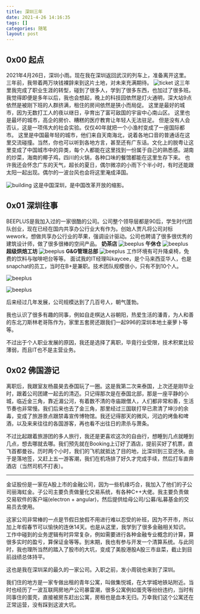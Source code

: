 ```yaml
---
title: 深圳三年
date: 2021-4-26 14:16:35
tags: []
categories: 随笔
layout: post
---
```

## 0x00 起点
2021年4月26日，深圳小雨。现在我在深圳返回武汉的列车上，准备离开这里。
三年前，我带着两万块钱裸辞来到这片土地，对未来充满期待。
![ticket](/images/sz-past/ticket.jpeg)
这三年里我完成了职业生涯的转型，碰到了很多人，学到了很多东西，也加过了很多班。
我觉得即便是多年以后，我也会想起，晚上的科技园依然是灯火通明，深大站9点依然是被刚下班的人群挤满，租住的房间依然是狭小而局促。
这里是最好的城市，因为无数打工人的夜以继日，孕育出了富可敌国的宇宙中心南山区。
这里也是最坏的城市，高企的房价、糟糕的医疗教育让年轻人无法驻足。
但是没有人会否认，这是一项伟大的社会实验。仅仅40年就把一个小渔村变成了一座国际都市。
这里是中国最年轻的城市，他们来自天南海北，说着各地口音的普通话在这里交流碰撞。当然，你也可以听到各地方言，甚至还有广东话。文化上的脱粤让这里变成了中国城市中的异类，每个人都能在这里找到一份属于自己的熟悉感。湖南的炒菜，海南的椰子鸡，四川的火锅，各种口味的餐馆都能在这里生存下来。
也许我还会怀念广东的天气，超长的夏日，偶尔微凉的小雨下个半小时，有时还能跟太阳一起出现。偶尔的一波台风也会将这里淹成泽国。
<!--more-->
![building](/images/sz-past/building.jpeg)
这是中国深圳，是中国改革开放的缩影。

## 0x01 深圳往事
BEEPLUS是我加入过的一家很酷的公司。公司整个领导层都是90后，学生时代团队创业，现在已经在国内共享办公行业大有作为。创始人贾凡将公司对标wework，想做共享办公行业的苹果，强调设计驱动。公司也聘请了很多很优秀的建筑设计师，做了很多很棒的空间产品。
**奶茶店**
![beeplus](/images/sz-past/beeplus0.jpeg)
**午休仓**
![beeplus](/images/sz-past/beeplus1.jpeg)
**超级烘焙工坊**
![beeplus](/images/sz-past/beeplus2.jpeg)
**G&G管理总部**
![beeplus](/images/sz-past/beeplus3.jpeg)
工作环境有可升降桌椅，免费的饮料与咖啡吧台等等。
面试我的IT经理叫kaycee，是个马来西亚华人，也是snapchat的员工，当时在B+是兼职。技术团队规模很小，只有不到10个人。

![beeplus](../images/beeplus4.jpeg)

![beeplus](../images/beeplus5.jpeg)

后来经过几年发展，公司规模达到了几百号人，朝气蓬勃。

我也认识了很多有趣的同事，例如自走棋达人谷朝阳，热爱生活的潘青，为人和善的东北刀斯林老哥陈作为，家里五套房还跟我们一起996的深圳本地土豪萝卜等等。

不过出于个人职业发展的原因，我还是选择了离职，毕竟行业受限，技术积累比较薄弱，而且IT也不是主营业务。

## 0x02 佛国游记

离职后，我跟室友杨晨昊去泰国玩了一圈。这是我第二次来泰国，上次还是刚毕业时，跟着公司团建一起去的清迈。只记得那次是在泰国北部，那是一座平静的小城，临近金三角，靠近湄公河，有着数不清的寺庙跟僧人，人们都非常和善，生活节奏也非常慢。我们后来也去了金三角，那里经过三国联打早已肃清了坤沙的余毒，变成了旅游景点跟禁毒宣传博物馆。我还记得那天的微风，河边的烤鱼和啤酒，以及来来往往的各国游客，再也看不出往日的肃杀与萧条。

不过比起跟着旅游团的多人旅行，我还是更喜欢这次的自由行，想睡到几点就睡到几点，想去哪就去哪。我们预先就在Booking上订好了酒店，提前买好了机票，直飞首都曼谷。历时两个小时，我们的飞机就抵达了目的地，比深圳到三亚还快。由于是落地签，又赶上五一游客潮，我们在机场排了好久才完成手续，然后打车直奔酒店（当然司机不打表）。



--------------------

金证股份是一家在A股上市的金融公司，因为一些机缘巧合，我加入了他们的子公司丽海虹金。子公司主要负责做量化交易系统，有各种C++大佬。我主要负责做交易软件的客户端(electron + angular)，然后提供给母公司/公募/私募基金的交易员去使用。

这家公司非常棒的一点是节假日放假不用进行难以忍受的补班，因为不开市，所以加上年假春节可以愉快的连休14天。也是从这里，我学到了很多金融相关知识。工作中碰到的业务逻辑有时异常复杂，例如需要进行各种金融专业概念的计算，算很多实时的盈亏，算保证金等等。到末期，我也有参与开发一个清算系统。与此同时，我也理所当然的踏入了股市的大坑，变成了美股港股A股三市韭菜，截止到目前战绩总体持平。

这也是我在深圳呆的最久的一家公司。入职之前，发小周锐也来到了深圳。

我们住的地方是一家专做出租的青年公寓，叫做集悦城，在大学城地铁站附近。当时也经历了一波互联网房地产公司暴雷潮，很多公寓例如蛋壳等纷纷违约，当时有同事住的蛋壳，直接被房东赶出公寓，房租也是血本无归。万幸我们这个公寓还在正常运营，没有踩到这波大坑。

